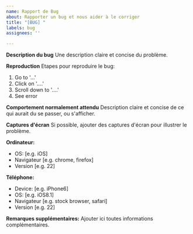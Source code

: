```yaml
---
name: Rapport de Bug
about: Rapporter un bug et nous aider à le corriger
title: "[BUG] "
labels: bug
assignees: ''

---
```


**Description du bug**
Une description claire et concise du problème.

**Reproduction**
Etapes pour reproduire le bug:
1. Go to '...'
2. Click on '....'
3. Scroll down to '....'
4. See error

**Comportement normalement attendu**
Description claire et concise de ce qui aurait du se passer, ou s'afficher.

**Captures d'écran**
Si possible, ajouter des captures d'écran pour illustrer le problème.

**Ordinateur:**
 - OS: [e.g. iOS]
 - Navigateur [e.g. chrome, firefox]
 - Version [e.g. 22]

**Téléphone:**
 - Device: [e.g. iPhone6]
 - OS: [e.g. iOS8.1]
 - Navigateur [e.g. stock browser, safari]
 - Version [e.g. 22]

**Remarques supplémentaires:**
Ajouter ici toutes informations complémentaires.

